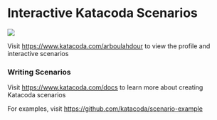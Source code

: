 # Interactive Katacoda Scenarios

[![](http://shields.katacoda.com/katacoda/arboulahdour/count.svg)](https://www.katacoda.com/arboulahdour "Get your profile on Katacoda.com")

Visit https://www.katacoda.com/arboulahdour to view the profile and interactive scenarios

### Writing Scenarios
Visit https://www.katacoda.com/docs to learn more about creating Katacoda scenarios

For examples, visit https://github.com/katacoda/scenario-example
